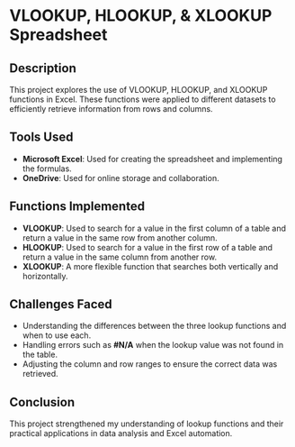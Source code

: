 # VLOOKUP, HLOOKUP, & XLOOKUP Spreadsheet

## Description
This project explores the use of VLOOKUP, HLOOKUP, and XLOOKUP functions in Excel. These functions were applied to different datasets to efficiently retrieve information from rows and columns.

## Tools Used
- **Microsoft Excel**: Used for creating the spreadsheet and implementing the formulas.
- **OneDrive**: Used for online storage and collaboration.

## Functions Implemented
- **VLOOKUP**: Used to search for a value in the first column of a table and return a value in the same row from another column.
- **HLOOKUP**: Used to search for a value in the first row of a table and return a value in the same column from another row.
- **XLOOKUP**: A more flexible function that searches both vertically and horizontally.

## Challenges Faced
- Understanding the differences between the three lookup functions and when to use each.
- Handling errors such as **#N/A** when the lookup value was not found in the table.
- Adjusting the column and row ranges to ensure the correct data was retrieved.

## Conclusion
This project strengthened my understanding of lookup functions and their practical applications in data analysis and Excel automation.


